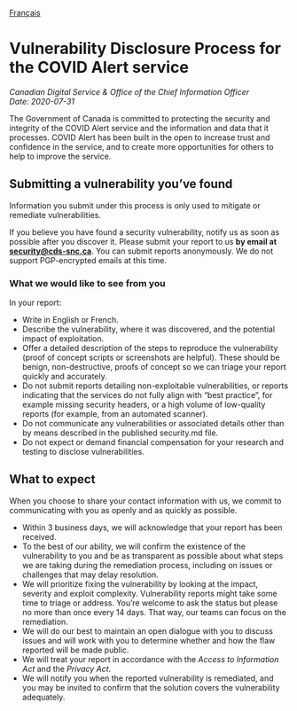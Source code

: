 [Français](https://github.com/cds-snc/covid-alert-documentation/blob/main/PolitiqueDivulgationVulnerabilites.md)

# Vulnerability Disclosure Process for the COVID Alert service

_Canadian Digital Service & Office of the Chief Information Officer_\
_Date: 2020-07-31_

The Government of Canada is committed to protecting the security and integrity of the COVID Alert service and the information and data that it processes. COVID Alert has been built in the open to increase trust and confidence in the service, and to create more opportunities for others to help to improve the service.

## Submitting a vulnerability you’ve found

Information you submit under this process is only used to mitigate or remediate vulnerabilities. 

If you believe you have found a security vulnerability, notify us as soon as possible after you discover it. Please submit your report to us **by email at [security@cds-snc.ca](mailto:security@cds-snc.ca)**. You can submit reports anonymously. We do not support PGP-encrypted emails at this time. 

### What we would like to see from you

In your report:

*   Write in English or French.
*   Describe the vulnerability, where it was discovered, and the potential impact of exploitation. 
*   Offer a detailed description of the steps to reproduce the vulnerability (proof of concept scripts or screenshots are helpful). These should be benign, non-destructive, proofs of concept so we can triage your report quickly and accurately. 
*   Do not submit reports detailing non-exploitable vulnerabilities, or reports indicating that the services do not fully align with “best practice”, for example missing security headers, or a high volume of low-quality reports (for example, from an automated scanner).
*   Do not communicate any vulnerabilities or associated details other than by means described in the published security.md file.
*   Do not expect or demand financial compensation for your research and testing to disclose vulnerabilities.

## What to expect 

When you choose to share your contact information with us, we commit to communicating with you as openly and as quickly as possible.

*   Within 3 business days, we will acknowledge that your report has been received. 
*   To the best of our ability, we will confirm the existence of the vulnerability to you and be as transparent as possible about what steps we are taking during the remediation process, including on issues or challenges that may delay resolution. 
*   We will prioritize fixing the vulnerability by looking at the impact, severity and exploit complexity. Vulnerability reports might take some time to triage or address. You’re welcome to ask the status but please no more than once every 14 days. That way, our teams can focus on the remediation.
*   We will do our best to maintain an open dialogue with you to discuss issues and will work with you to determine whether and how the flaw reported will be made public.
*   We will treat your report in accordance with the _Access to Information Act_ and the _Privacy Act_.
*   We will notify you when the reported vulnerability is remediated, and you may be invited to confirm that the solution covers the vulnerability adequately.
